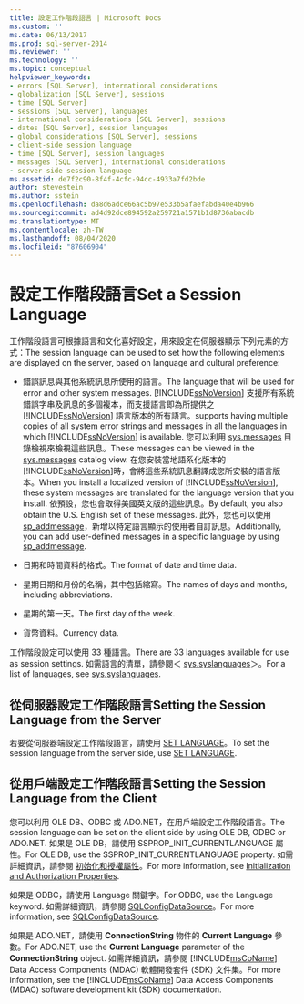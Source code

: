 ```yaml
---
title: 設定工作階段語言 | Microsoft Docs
ms.custom: ''
ms.date: 06/13/2017
ms.prod: sql-server-2014
ms.reviewer: ''
ms.technology: ''
ms.topic: conceptual
helpviewer_keywords:
- errors [SQL Server], international considerations
- globalization [SQL Server], sessions
- time [SQL Server]
- sessions [SQL Server], languages
- international considerations [SQL Server], sessions
- dates [SQL Server], session languages
- global considerations [SQL Server], sessions
- client-side session language
- time [SQL Server], session languages
- messages [SQL Server], international considerations
- server-side session language
ms.assetid: de7f2c90-8f4f-4cfc-94cc-4933a7fd2bde
author: stevestein
ms.author: sstein
ms.openlocfilehash: da8d6adce66ac5b97e533b5afaefabda40e4b966
ms.sourcegitcommit: ad4d92dce894592a259721a1571b1d8736abacdb
ms.translationtype: MT
ms.contentlocale: zh-TW
ms.lasthandoff: 08/04/2020
ms.locfileid: "87606904"
---
```

# <a name="set-a-session-language"></a><span data-ttu-id="59589-102">設定工作階段語言</span><span class="sxs-lookup"><span data-stu-id="59589-102">Set a Session Language</span></span>
  <span data-ttu-id="59589-103">工作階段語言可根據語言和文化喜好設定，用來設定在伺服器顯示下列元素的方式：</span><span class="sxs-lookup"><span data-stu-id="59589-103">The session language can be used to set how the following elements are displayed on the server, based on language and cultural preference:</span></span>  
  
-   <span data-ttu-id="59589-104">錯誤訊息與其他系統訊息所使用的語言。</span><span class="sxs-lookup"><span data-stu-id="59589-104">The language that will be used for error and other system messages.</span></span> [!INCLUDE[ssNoVersion](../../includes/ssnoversion-md.md)] <span data-ttu-id="59589-105">支援所有系統錯誤字串及訊息的多個複本，而支援語言即為所提供之 [!INCLUDE[ssNoVersion](../../includes/ssnoversion-md.md)] 語言版本的所有語言。</span><span class="sxs-lookup"><span data-stu-id="59589-105">supports having multiple copies of all system error strings and messages in all the languages in which [!INCLUDE[ssNoVersion](../../includes/ssnoversion-md.md)] is available.</span></span> <span data-ttu-id="59589-106">您可以利用 [sys.messages](/sql/relational-databases/system-catalog-views/messages-for-errors-catalog-views-sys-messages) 目錄檢視來檢視這些訊息。</span><span class="sxs-lookup"><span data-stu-id="59589-106">These messages can be viewed in the [sys.messages](/sql/relational-databases/system-catalog-views/messages-for-errors-catalog-views-sys-messages) catalog view.</span></span> <span data-ttu-id="59589-107">在您安裝當地語系化版本的 [!INCLUDE[ssNoVersion](../../includes/ssnoversion-md.md)]時，會將這些系統訊息翻譯成您所安裝的語言版本。</span><span class="sxs-lookup"><span data-stu-id="59589-107">When you install a localized version of [!INCLUDE[ssNoVersion](../../includes/ssnoversion-md.md)], these system messages are translated for the language version that you install.</span></span> <span data-ttu-id="59589-108">依預設，您也會取得美國英文版的這些訊息。</span><span class="sxs-lookup"><span data-stu-id="59589-108">By default, you also obtain the U.S. English set of these messages.</span></span> <span data-ttu-id="59589-109">此外，您也可以使用 [sp_addmessage](/sql/relational-databases/system-stored-procedures/sp-addmessage-transact-sql)，新增以特定語言顯示的使用者自訂訊息。</span><span class="sxs-lookup"><span data-stu-id="59589-109">Additionally, you can add user-defined messages in a specific language by using [sp_addmessage](/sql/relational-databases/system-stored-procedures/sp-addmessage-transact-sql).</span></span>  
  
-   <span data-ttu-id="59589-110">日期和時間資料的格式。</span><span class="sxs-lookup"><span data-stu-id="59589-110">The format of date and time data.</span></span>  
  
-   <span data-ttu-id="59589-111">星期日期和月份的名稱，其中包括縮寫。</span><span class="sxs-lookup"><span data-stu-id="59589-111">The names of days and months, including abbreviations.</span></span>  
  
-   <span data-ttu-id="59589-112">星期的第一天。</span><span class="sxs-lookup"><span data-stu-id="59589-112">The first day of the week.</span></span>  
  
-   <span data-ttu-id="59589-113">貨幣資料。</span><span class="sxs-lookup"><span data-stu-id="59589-113">Currency data.</span></span>  
  
 <span data-ttu-id="59589-114">工作階段設定可以使用 33 種語言。</span><span class="sxs-lookup"><span data-stu-id="59589-114">There are 33 languages available for use as session settings.</span></span> <span data-ttu-id="59589-115">如需語言的清單，請參閱＜ [sys.syslanguages](/sql/relational-databases/system-compatibility-views/sys-syslanguages-transact-sql)＞。</span><span class="sxs-lookup"><span data-stu-id="59589-115">For a list of languages, see [sys.syslanguages](/sql/relational-databases/system-compatibility-views/sys-syslanguages-transact-sql).</span></span>  
  
## <a name="setting-the-session-language-from-the-server"></a><span data-ttu-id="59589-116">從伺服器設定工作階段語言</span><span class="sxs-lookup"><span data-stu-id="59589-116">Setting the Session Language from the Server</span></span>  
 <span data-ttu-id="59589-117">若要從伺服器端設定工作階段語言，請使用 [SET LANGUAGE](/sql/t-sql/statements/set-language-transact-sql)。</span><span class="sxs-lookup"><span data-stu-id="59589-117">To set the session language from the server side, use [SET LANGUAGE](/sql/t-sql/statements/set-language-transact-sql).</span></span>  
  
## <a name="setting-the-session-language-from-the-client"></a><span data-ttu-id="59589-118">從用戶端設定工作階段語言</span><span class="sxs-lookup"><span data-stu-id="59589-118">Setting the Session Language from the Client</span></span>  
 <span data-ttu-id="59589-119">您可以利用 OLE DB、ODBC 或 ADO.NET，在用戶端設定工作階段語言。</span><span class="sxs-lookup"><span data-stu-id="59589-119">The session language can be set on the client side by using OLE DB, ODBC or ADO.NET.</span></span> <span data-ttu-id="59589-120">如果是 OLE DB，請使用 SSPROP_INIT_CURRENTLANGUAGE 屬性。</span><span class="sxs-lookup"><span data-stu-id="59589-120">For OLE DB, use the SSPROP_INIT_CURRENTLANGUAGE property.</span></span> <span data-ttu-id="59589-121">如需詳細資訊，請參閱 [初始化和授權屬性](../native-client-ole-db-data-source-objects/initialization-and-authorization-properties.md)。</span><span class="sxs-lookup"><span data-stu-id="59589-121">For more information, see [Initialization and Authorization Properties](../native-client-ole-db-data-source-objects/initialization-and-authorization-properties.md).</span></span>  
  
 <span data-ttu-id="59589-122">如果是 ODBC，請使用 Language 關鍵字。</span><span class="sxs-lookup"><span data-stu-id="59589-122">For ODBC, use the Language keyword.</span></span> <span data-ttu-id="59589-123">如需詳細資訊，請參閱 [SQLConfigDataSource](../native-client-odbc-api/sqlconfigdatasource.md)。</span><span class="sxs-lookup"><span data-stu-id="59589-123">For more information, see [SQLConfigDataSource](../native-client-odbc-api/sqlconfigdatasource.md).</span></span>  
  
 <span data-ttu-id="59589-124">如果是 ADO.NET，請使用 **ConnectionString** 物件的 **Current Language** 參數。</span><span class="sxs-lookup"><span data-stu-id="59589-124">For ADO.NET, use the **Current Language** parameter of the **ConnectionString** object.</span></span> <span data-ttu-id="59589-125">如需詳細資訊，請參閱 [!INCLUDE[msCoName](../../includes/msconame-md.md)] Data Access Components (MDAC) 軟體開發套件 (SDK) 文件集。</span><span class="sxs-lookup"><span data-stu-id="59589-125">For more information, see the [!INCLUDE[msCoName](../../includes/msconame-md.md)] Data Access Components (MDAC) software development kit (SDK) documentation.</span></span>  
  
  
